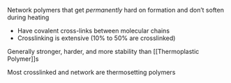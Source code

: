 Network polymers that get *permanently* hard on formation and don’t soften during heating
- Have covalent cross-links between molecular chains
- Crosslinking is extensive (10% to 50% are crosslinked)

Generally stronger, harder, and more stability than [[Thermoplastic Polymer]]s

Most crosslinked and network are thermosetting polymers